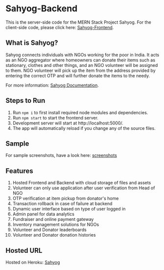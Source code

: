 # Sahyog-Backend

This is the server-side code for the MERN Stack Project Sahyog. For the client-side code, please click here: [Sahyog-Frontend](https://github.com/Tarush-Goyal/Sahyog-Frontend).

## What is Sahyog?
Sahyog connects individuals with NGOs working for the poor in India. It acts as an NGO aggregator where homeowners can donate their items such as stationary, clothes and other things, and an NGO volunteer will be assigned to them. NGO volunteer will pick up the item from the address provided by entering the correct OTP and will further donate the items to the needy.

For more information: [Sahyog Documentation](https://drive.google.com/file/d/1zTwQ4CkdcuDYEwlfFx4hbg6gs8G1Myl9/view?usp=sharing).

## Steps to Run

1) Run `npm i` to first install required node modules and dependencies.
2) Run `npm start` to start the frontend server.
3) Development server will start at http://localhost:5000/.
4) The app will automatically reload if you change any of the source files.

## Sample

For sample screenshots, have a look here: [screenshots](https://drive.google.com/drive/folders/199L1KCAXR6R_8TawpA7wyT4gtOS-9DNn?usp=sharing)

## Features

1) Hosted Frontend and Backend with cloud storage of files and assets
2) Volunteer can only use application after user verification from Head of NGO 
3) OTP verification at item pickup from donator's home
4) Transaction rollback in case of failure at backend
5) Dynamic user interface based on type of user logged in
6) Admin panel for data analytics
7) Fundraiser and online payment gateway
8) Inventory management solutions for NGOs
9) Volunteer and Donator leaderboards
10) Volunteer and Donator donation histories

## Hosted URL

Hosted on Heroku: [Sahyog](https://sahyog-ngo.herokuapp.com/)



